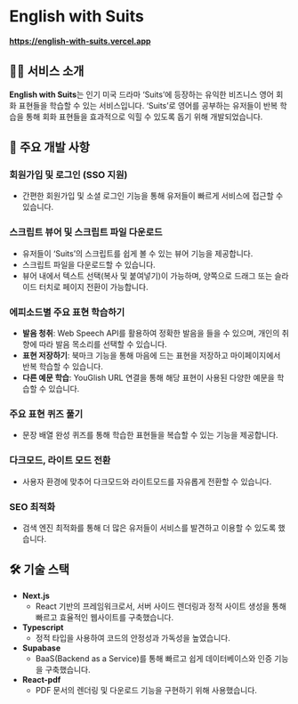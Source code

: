 # English with Suits

**https://english-with-suits.vercel.app**

## 💁‍♀️ 서비스 소개

**English with Suits**는 인기 미국 드라마 ‘Suits’에 등장하는 유익한 비즈니스 영어 회화 표현들을 학습할 수 있는 서비스입니다. ‘Suits’로 영어를 공부하는 유저들이 반복 학습을 통해 회화 표현들을 효과적으로 익힐 수 있도록 돕기 위해 개발되었습니다.

## 🌱 주요 개발 사항

### 회원가입 및 로그인 (SSO 지원)

- 간편한 회원가입 및 소셜 로그인 기능을 통해 유저들이 빠르게 서비스에 접근할 수 있습니다.

### 스크립트 뷰어 및 스크립트 파일 다운로드

- 유저들이 ‘Suits’의 스크립트를 쉽게 볼 수 있는 뷰어 기능을 제공합니다.
- 스크립트 파일을 다운로드할 수 있습니다.
- 뷰어 내에서 텍스트 선택(복사 및 붙여넣기)이 가능하며, 양쪽으로 드래그 또는 슬라이드 터치로 페이지 전환이 가능합니다.

### 에피소드별 주요 표현 학습하기

- **발음 청취**: Web Speech API를 활용하여 정확한 발음을 들을 수 있으며, 개인의 취향에 따라 발음 목소리를 선택할 수 있습니다.
- **표현 저장하기**: 북마크 기능을 통해 마음에 드는 표현을 저장하고 마이페이지에서 반복 학습할 수 있습니다.
- **다른 예문 학습**: YouGlish URL 연결을 통해 해당 표현이 사용된 다양한 예문을 학습할 수 있습니다.

### 주요 표현 퀴즈 풀기

- 문장 배열 완성 퀴즈를 통해 학습한 표현들을 복습할 수 있는 기능을 제공합니다.

### 다크모드, 라이트 모드 전환

- 사용자 환경에 맞추어 다크모드와 라이트모드를 자유롭게 전환할 수 있습니다.

### SEO 최적화

- 검색 엔진 최적화를 통해 더 많은 유저들이 서비스를 발견하고 이용할 수 있도록 했습니다.

## 🛠️ 기술 스택

- **Next.js**
  - React 기반의 프레임워크로서, 서버 사이드 렌더링과 정적 사이트 생성을 통해 빠르고 효율적인 웹사이트를 구축했습니다.
- **Typescript**
  - 정적 타입을 사용하여 코드의 안정성과 가독성을 높였습니다.
- **Supabase**
  - BaaS(Backend as a Service)를 통해 빠르고 쉽게 데이터베이스와 인증 기능을 구축했습니다.
- **React-pdf**
  - PDF 문서의 렌더링 및 다운로드 기능을 구현하기 위해 사용했습니다.
